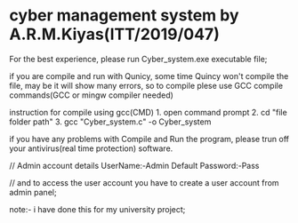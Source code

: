 # cyber management system by A.R.M.Kiyas(ITT/2019/047)
For the best experience, please run Cyber_system.exe executable file;

if you are compile and run with Qunicy, some time Quincy won't compile the file, may be it will show many errors,
so to compile plese use GCC compile commands(GCC or mingw compiler needed)  

instruction for compile using gcc(CMD)
	1. open command prompt
	2. cd "file folder path"
	3. gcc "Cyber_system.c" -o Cyber_system
 
if you have any problems with Compile and Run the program, please trun off your antivirus(real time protection) software.

// Admin account details 
    UserName:-Admin
    Default Password:-Pass

// and to access the user account you have to create a user account from admin panel;

note:- i have done this for my university project;
